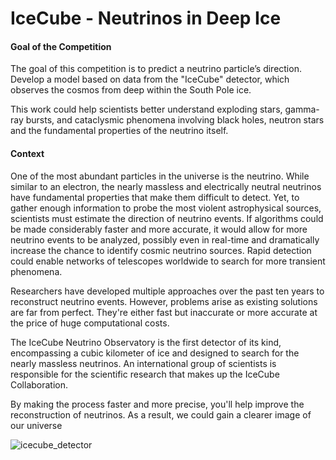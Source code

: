 # IceCube - Neutrinos in Deep Ice


#### Goal of the Competition    

The goal of this competition is to predict a neutrino particle’s direction. Develop a model based on data from the "IceCube" detector, which observes the cosmos from deep within the South Pole ice.      

This work could help scientists better understand exploding stars, gamma-ray bursts, and cataclysmic phenomena involving black holes, neutron stars and the fundamental properties of the neutrino itself.

#### Context  

One of the most abundant particles in the universe is the neutrino. While similar to an electron, the nearly massless and electrically neutral neutrinos have fundamental properties that make them difficult to detect. Yet, to gather enough information to probe the most violent astrophysical sources, scientists must estimate the direction of neutrino events. If algorithms could be made considerably faster and more accurate, it would allow for more neutrino events to be analyzed, possibly even in real-time and dramatically increase the chance to identify cosmic neutrino sources. Rapid detection could enable networks of telescopes worldwide to search for more transient phenomena.     

Researchers have developed multiple approaches over the past ten years to reconstruct neutrino events. However, problems arise as existing solutions are far from perfect. They're either fast but inaccurate or more accurate at the price of huge computational costs.     

The IceCube Neutrino Observatory is the first detector of its kind, encompassing a cubic kilometer of ice and designed to search for the nearly massless neutrinos. An international group of scientists is responsible for the scientific research that makes up the IceCube Collaboration.     

By making the process faster and more precise, you'll help improve the reconstruction of neutrinos. As a result, we could gain a clearer image of our universe

![icecube_detector](https://user-images.githubusercontent.com/76431630/221398149-bc6cec6c-0a02-4391-92f3-796487a97a6f.jpg)

